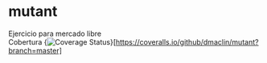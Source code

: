 # mutant
Ejercicio para mercado libre <br>
Cobertura {<img src="https://coveralls.io/repos/github/dmaclin/mutant/badge.svg?branch=master" alt="Coverage Status" />}[https://coveralls.io/github/dmaclin/mutant?branch=master]
 <br>
